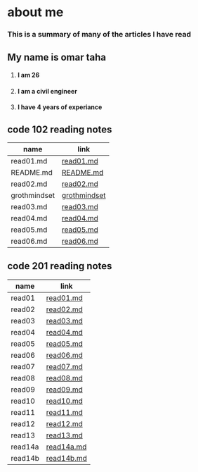 # about me
### This is a summary of many of the articles I have read
## My name is omar taha
1. #### I am 26
2. #### I am a civil engineer
3. #### I have 4 years of experiance  
## code 102 reading notes
| name | link | 
| ----- | ------ |
|read01.md|[read01.md](https://omar11taha.github.io/reading-notes/102/read01)|
|README.md|[README.md](https://omar11taha.github.io/reading-notes/102/read02)|
|read02.md|[read02.md](https://omar11taha.github.io/reading-notes/102/read02)|
|grothmindset|[grothmindset](https://omar11taha.github.io/reading-notes/102/grothmindset)|
|read03.md | [read03.md](https://omar11taha.github.io/reading-notes/102/read03)|
|read04.md | [read04.md](https://omar11taha.github.io/reading-notes/102/read04)|
|read05.md |[read05.md](https://omar11taha.github.io/reading-notes/102/read05)|
|read06.md |[read06.md](https://omar11taha.github.io/reading-notes/102/read06)|
## code 201 reading notes
| name | link | 
| ----- | ------ |
|read01 | [read01.md]()|
|read02 | [read02.md]()|
|read03 | [read03.md]()|
|read04 | [read04.md]()|
|read05 | [read05.md]()|
|read06 | [read06.md]()|
|read07 | [read07.md]()|
|read08 | [read08.md]()|
|read09 | [read09.md]()|
|read10 | [read10.md]()|
|read11 | [read11.md]()|
|read12 | [read12.md]()|
|read13 | [read13.md]()|
|read14a | [read14a.md]()|
|read14b | [read14b.md]()|
